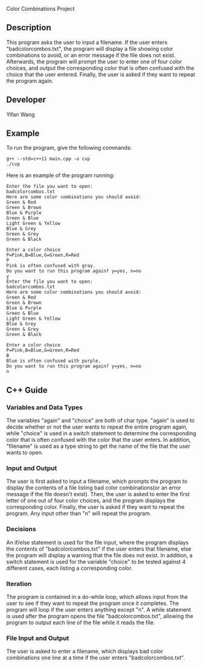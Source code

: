 Color Combinations Project

## Description

This program asks the user to input a filename. If the user enters "badcolorcombos.txt", the program will display a file showing color combinations to avoid, or an error message if the file does not exist. Afterwards, the program will prompt the user to enter one of four color choices, and output the corresponding color that is often confused with the choice that the user entered. Finally, the user is asked if they want to repeat the program again.

## Developer

Yifan Wang

## Example

To run the program, give the following commands:

```
g++ --std=c++11 main.cpp -o cvp
./cvp
```

Here is an example of the program running:

```
Enter the file you want to open:
badcolorcombos.txt
Here are some color combinations you should avoid:
Green & Red
Green & Brown
Blue & Purple
Green & Blue
Light Green & Yellow
Blue & Grey
Green & Grey
Green & Black

Enter a color choice
P=Pink,B=Blue,G=Green,R=Red
P
Pink is often confused with gray.
Do you want to run this program again? y=yes, n=no
y
Enter the file you want to open:
badcolorcombos.txt
Here are some color combinations you should avoid:
Green & Red
Green & Brown
Blue & Purple
Green & Blue
Light Green & Yellow
Blue & Grey
Green & Grey
Green & Black

Enter a color choice
P=Pink,B=Blue,G=Green,R=Red
B
Blue is often confused with purple.
Do you want to run this program again? y=yes, n=no
n
```

## C++ Guide

### Variables and Data Types

The variables "again" and "choice" are both of char type. "again" is used to decide whether or not the user wants to repeat the entire program again, while "choice" is used in a switch statement to determine the corresponding color that is often confused with the color that the user enters. In addition, "filename" is used as a type string to get the name of the file that the user wants to open.

### Input and Output

The user is first asked to input a filename, which prompts the program to display the contents of a file listing bad color combinations(or an error message if the file doesn't exist). Then, the user is asked to enter the first letter of one out of four color choices, and the program displays the corresponding color. Finally, the user is asked if they want to repeat the program. Any input other than "n" will repeat the program. 

### Decisions

An if/else statement is used for the file input, where the program displays the contents of "badcolorcombos.txt" if the user enters that filename, else the program will display a warning that the file does not exist. In addition, a switch statement is used for the variable "choice" to be tested against 4 different cases, each listing a corresponding color.

### Iteration

The program is contained in a do-while loop, which allows input from the user to see if they want to repeat the program once it completes. The program will loop if the user enters anything except "n". A while statement is used after the program opens the file "badcolorcombos.txt", allowing the program to output each line of the file while it reads the file.

### File Input and Output

The user is asked to enter a filename, which displays bad color combinations one line at a time if the user enters "badcolorcombos.txt".